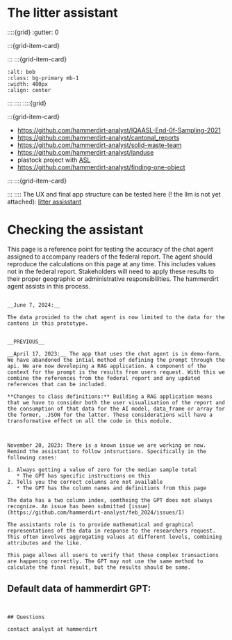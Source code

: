 # The litter assistant

::::{grid}
:gutter: 0

:::{grid-item-card}



:::
:::{grid-item-card}

```{image} resources/hammerdirt.png
:alt: bob
:class: bg-primary mb-1
:width: 400px
:align: center
```
:::
::::
::::{grid}

:::{grid-item-card}

* https://github.com/hammerdirt-analyst/IQAASL-End-0f-Sampling-2021
* https://github.com/hammerdirt-analyst/cantonal_reports
* https://github.com/hammerdirt-analyst/solid-waste-team
* https://github.com/hammerdirt-analyst/landuse
* plastock project with [ASL](https://asleman.org/)
* https://github.com/hammerdirt-analyst/finding-one-object

:::
:::{grid-item-card}

:::
::::
The UX and final app structure can be tested here (! the llm is not yet attached): [litter assisstant](https://litterassistant.streamlit.app/)

# Checking the assistant

This page is a reference point for testing the accuracy of the chat agent assigned to accompany readers of the federal report. The agent should reproduce the calculations on this page at any time. This includes values not in the federal report. Stakeholders will need to apply these results to their proper geographic or administrative responsibilities. The hammerdirt agent assists in this process.



```{important}

__June 7, 2024:__ 

The data provided to the chat agent is now limited to the data for the cantons in this prototype. 


__PREVIOUS__

__April 17, 2023:__ The app that uses the chat agent is in demo-form. We have abandoned the intial method of defining the prompt through the api. We are now developing a RAG application. A component of the context for the prompt is the results from users request. With this we combine the references from the federal report and any updated references that can be included.

**Changes to class definitions:** Building a RAG application means that we have to consider both the user visualisation of the report and the consumption of that data for the AI model, data_frame or array for the former, .JSON for the latter. These considerations will have a transformative effect on all the code in this module.



November 20, 2023: There is a known issue we are working on now. Remind the assistant to follow intsructions. Specifically in the following cases:

1. Always getting a value of zero for the median sample total
   * The GPT has specific instructions on this
2. Tells you the correct columns are not available
   * The GPT has the column names and definitions from this page

The data has a two column index, somtheing the GPT does not always recognize. An issue has been submitted [issue](https://github.com/hammerdirt-analyst/feb_2024/issues/1)
```

```{note}
The assistants role is to provide mathematical and graphical representations of the data in response to the researchers request. This often involves aggregating values at different levels, combining attributes and the like.

This page allows all users to verify that these complex transactions are happening correctly. The GPT may not use the same method to calculate the final result, but the results should be same.
```
## Default data of hammerdirt GPT:
```


## Questions

contact analyst at hammerdirt